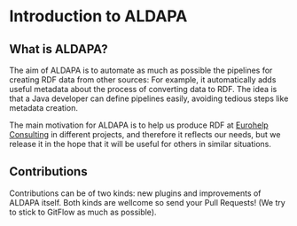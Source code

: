 Introduction to ALDAPA
======================

## What is ALDAPA?

The aim of ALDAPA is to automate as much as possible the pipelines for creating RDF data from other sources: For example, it automatically adds useful metadata about the process of converting data to RDF. The idea is that a Java developer can define pipelines easily, avoiding tedious steps like metadata creation. 

The main motivation for ALDAPA is to help us produce RDF at [Eurohelp Consulting](http://www.eurohelp.es) in different projects, and therefore it reflects our needs, but we release it in the hope that it will be useful for others in similar situations. 

## Contributions

Contributions can be of two kinds: new plugins and improvements of ALDAPA itself. Both kinds are wellcome so send your Pull Requests! (We try to stick to GitFlow as much as possible). 